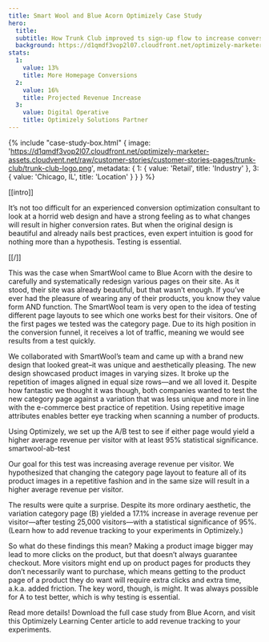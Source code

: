```yaml
---
title: Smart Wool and Blue Acorn Optimizely Case Study
hero:
  title: 
  subtitle: How Trunk Club improved ts sign-up flow to increase conversions 133%
  background: https://d1qmdf3vop2l07.cloudfront.net/optimizely-marketer-assets.cloudvent.net/raw/customer-stories/customer-stories-pages/trunk-club/trunk-club-hero.png
stats:
  1:
    value: 13%
    title: More Homepage Conversions
  2:
    value: 16%
    title: Projected Revenue Increase
  3:
    value: Digital Operative
    title: Optimizely Solutions Partner
---
```

{% include "case-study-box.html"
  {
    image: 'https://d1qmdf3vop2l07.cloudfront.net/optimizely-marketer-assets.cloudvent.net/raw/customer-stories/customer-stories-pages/trunk-club/trunk-club-logo.png',
    metadata: {
      1: {
        value: 'Retail',
        title: 'Industry'
      },
      3: {
        value: 'Chicago, IL',
        title: 'Location'
      }
    }
  }
%}

[[intro]]

It’s not too difficult for an experienced conversion optimization consultant to look at a horrid web design and have a strong feeling as to what changes will result in higher conversion rates. But when the original design is beautiful and already nails best practices, even expert intuition is good for nothing more than a hypothesis. Testing is essential.

[[/]]

This was the case when SmartWool came to Blue Acorn with the desire to carefully and systematically redesign various pages on their site. As it stood, their site was already beautiful, but that wasn’t enough. If you’ve ever had the pleasure of wearing any of their products, you know they value form AND function. The SmartWool team is very open to the idea of testing different page layouts to see which one works best for their visitors. One of the first pages we tested was the category page. Due to its high position in the conversion funnel, it receives a lot of traffic, meaning we would see results from a test quickly.

We collaborated with SmartWool’s team and came up with a brand new design that looked great–it was unique and aesthetically pleasing. The new design showcased product images in varying sizes. It broke up the repetition of images aligned in equal size rows—and we all loved it. Despite how fantastic we thought it was though, both companies wanted to test the new category page against a variation that was less unique and more in line with the e-commerce best practice of repetition. Using repetitive image attributes enables better eye tracking when scanning a number of products.

Using Optimizely, we set up the A/B test to see if either page would yield a higher average revenue per visitor with at least 95% statistical significance.
smartwool-ab-test

Our goal for this test was increasing average revenue per visitor. We hypothesized that changing the category page layout to feature all of its product images in a repetitive fashion and in the same size will result in a higher average revenue per visitor.

The results were quite a surprise. Despite its more ordinary aesthetic, the variation category page (B) yielded a 17.1% increase in average revenue per visitor—after testing 25,000 visitors—with a statistical significance of 95%. (Learn how to add revenue tracking to your experiments in Optimizely.)

So what do these findings this mean? Making a product image bigger may lead to more clicks on the product, but that doesn’t always guarantee checkout. More visitors might end up on product pages for products they don’t necessarily want to purchase, which means getting to the product page of a product they do want will require  extra clicks and extra time, a.k.a. added friction. The key word, though, is might. It was always possible for A to test better, which is why testing is essential.

Read more details! Download the full case study from Blue Acorn, and visit this Optimizely Learning Center article to add revenue tracking to your experiments.